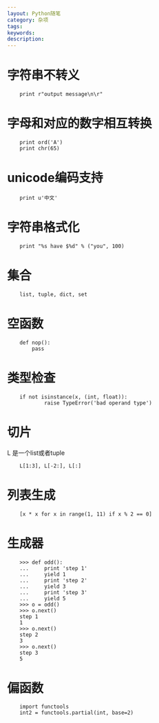 ```yaml
---
layout: Python随笔
category: 杂项
tags:
keywords:
description:
---
```



# 字符串不转义

        print r"output message\n\r"

# 字母和对应的数字相互转换

        print ord('A')
        print chr(65)

# unicode编码支持

        print u'中文'

# 字符串格式化

        print "%s have $%d" % ("you", 100)

# 集合

        list, tuple, dict, set

# 空函数

        def nop():
            pass        

# 类型检查

        if not isinstance(x, (int, float)):
                raise TypeError('bad operand type')

# 切片
L 是一个list或者tuple

        L[1:3], L[-2:], L[:]

# 列表生成

        [x * x for x in range(1, 11) if x % 2 == 0]

# 生成器

        >>> def odd():
        ...     print 'step 1'
        ...     yield 1
        ...     print 'step 2'
        ...     yield 3
        ...     print 'step 3'
        ...     yield 5        
        >>> o = odd()
        >>> o.next()
        step 1
        1
        >>> o.next()
        step 2
        3
        >>> o.next()
        step 3
        5

# 偏函数

        import functools
        int2 = functools.partial(int, base=2)
